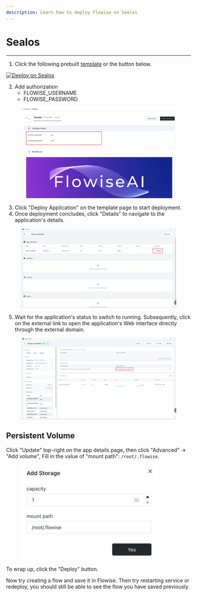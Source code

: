```yaml
---
description: Learn how to deploy Flowise on Sealos
---
```


# Sealos

***

1. Click the following prebuilt [template](https://template.sealos.io/deploy?templateName=flowise) or the button below.

[![Deploy on Sealos](https://sealos.io/Deploy-on-Sealos.svg)](https://template.sealos.io/deploy?templateName=flowise)

2. Add authorization
   * FLOWISE\_USERNAME
   * FLOWISE\_PASSWORD

<figure><img src="../../.gitbook/assets/1.jpg" alt=""><figcaption></figcaption></figure>

3. Click "Deploy Application" on the template page to start deployment.
4. Once deployment concludes, click "Details" to navigate to the application's details.

<figure><img src="../../.gitbook/assets/2.png" alt=""><figcaption></figcaption></figure>

5. Wait for the application's status to switch to running. Subsequently, click on the external link to open the application's Web interface directly through the external domain.

<figure><img src="../../.gitbook/assets/3.png" alt=""><figcaption></figcaption></figure>

## Persistent Volume

Click "Update" top-right on the app details page, then click "Advanced" -> "Add volume", Fill in the value of "mount path": `/root/.flowise`.

<figure><img src="../../.gitbook/assets/4.png" alt="" width="375"><figcaption></figcaption></figure>

To wrap up, click the "Deploy" button.

Now try creating a flow and save it in Flowise. Then try restarting service or redeploy, you should still be able to see the flow you have saved previously.
